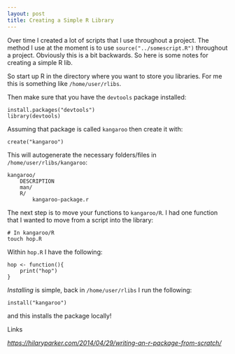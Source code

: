 ```yaml
---
layout: post
title: Creating a Simple R Library
---
```


Over time I created a lot of scripts that I use throughout a project. The method I use at the moment is to use `source("../somescript.R")` throughout a project. Obviously this is a bit backwards. So here is some notes for creating a simple R lib.



So start up R in the directory where you want to store you libraries. For me this is something like `/home/user/rlibs`.

Then make sure that you have the `devtools` package installed:

    install.packages("devtools")
    library(devtools)

Assuming that package is called `kangaroo` then create it with:

    create("kangaroo")

This will autogenerate the necessary folders/files in `/home/user/rlibs/kangaroo`:

    kangaroo/
        DESCRIPTION
        man/
        R/
            kangaroo-package.r

The next step is to move your functions to `kangaroo/R`. I had one function that I wanted to move from a script into the library:

    # In kangaroo/R
    touch hop.R

Within `hop.R` I have the following:

    hop <- function(){
        print("hop")
    }

*Installing* is simple, back in `/home/user/rlibs` I run the following:

    install("kangaroo")

and this installs the package locally!


Links

*https://hilaryparker.com/2014/04/29/writing-an-r-package-from-scratch/*
